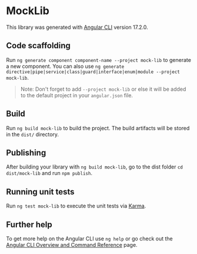 # MockLib

This library was generated with [Angular CLI](https://github.com/angular/angular-cli) version 17.2.0.

## Code scaffolding

Run `ng generate component component-name --project mock-lib` to generate a new component. You can also use `ng generate directive|pipe|service|class|guard|interface|enum|module --project mock-lib`.
> Note: Don't forget to add `--project mock-lib` or else it will be added to the default project in your `angular.json` file. 

## Build

Run `ng build mock-lib` to build the project. The build artifacts will be stored in the `dist/` directory.

## Publishing

After building your library with `ng build mock-lib`, go to the dist folder `cd dist/mock-lib` and run `npm publish`.

## Running unit tests

Run `ng test mock-lib` to execute the unit tests via [Karma](https://karma-runner.github.io).

## Further help

To get more help on the Angular CLI use `ng help` or go check out the [Angular CLI Overview and Command Reference](https://angular.io/cli) page.
